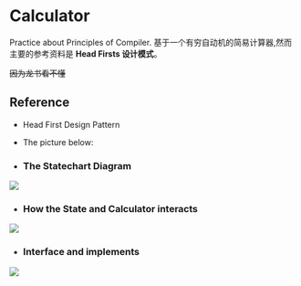 # Calculator
Practice about Principles of Compiler.
基于一个有穷自动机的简易计算器,然而主要的参考资料是 **Head Firsts 设计模式**。

~~因为龙书看不懂~~

## Reference
* Head First Design Pattern
* The picture below:

* ### The Statechart Diagram 

![](http://7xread.com1.z0.glb.clouddn.com/5baa6762-f248-4b5e-bf29-ab448810d070)

* ### How the State and Calculator interacts

![](http://7xread.com1.z0.glb.clouddn.com/7fa03ff6-1d52-4a6d-aae4-4f12bb73221b)

* ### Interface and implements

![](http://7xread.com1.z0.glb.clouddn.com/0f20ba58-2015-425f-9336-edf803fb3cf7)
